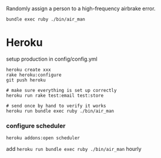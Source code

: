 Randomly assign a person to a high-frequency airbrake error.

```
bundle exec ruby ./bin/air_man
```

Heroku
======
setup production in config/config.yml
```
heroku create xxx
rake heroku:configure
git push heroku

# make sure everything is set up correctly
heroku run rake test:email test:store

# send once by hand to verify it works
heroku run bundle exec ruby ./bin/air_man
```

### configure scheduler
```
heroku addons:open scheduler
```

add `heroku run bundle exec ruby ./bin/air_man` hourly
